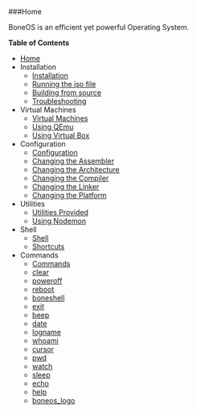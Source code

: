 ###Home

BoneOS is an efficient yet powerful Operating System.

**Table of Contents**

 - [Home](index.md)
 - Installation
    - [Installation](Installation/Installation.md)
    - [Running the iso file](Installation/NormalInstall.md)
    - [Building from source](Installation/SourceInstall.md)
    - [Troubleshooting](Issues/Troubleshooting.md)
 - Virtual Machines
    - [Virtual Machines](Virtual-Machines/VirtualMachine.md)
    - [Using QEmu](Virtual-Machines/QEmu.md)
    - [Using Virtual Box](Virtual-Machines/VirtualBox.md)
 - Configuration
    - [Configuration](Configuration/Configuration.md)
    - [Changing the Assembler](Configuration/ChangeAssembler.md)
    - [Changing the Architecture](Configuration/ChangeArchitecture.md)
    - [Changing the Compiler](Configuration/ChangeCompiler.md)
    - [Changing the Linker](Configuration/ChangeLinker.md)
    - [Changing the Platform](Configuration/ChangePlatform.md)
 - Utilities
    - [Utilities Provided](Utilities/AdditionalUtilities.md)
    - [Using Nodemon](Utilities/Nodemon.md)
 - Shell
    - [Shell](Shell/Shell.md)
    - [Shortcuts](Shell/ShortcutKeys.md)
 - Commands
    - [Commands](Commands/Commands.md)
    - [clear](Commands/clear.md)
    - [poweroff](Commands/poweroff.md)
    - [reboot](Commands/reboot.md)
    - [boneshell](Commands/boneshell.md)     
    - [exit](Commands/exit.md)
    - [beep](Commands/beep.md)
    - [date](Commands/date.md)
    - [logname](Commands/logname.md)
    - [whoami](Commands/whoami.md)
    - [cursor](Commands/cursor.md)
    - [pwd](Commands/pwd.md)
    - [watch](Commands/watch.md)
    - [sleep](Commands/sleep.md)
    - [echo](Commands/echo.md)
    - [help](Commands/help.md)
    - [boneos_logo](Commands/logo.md)
